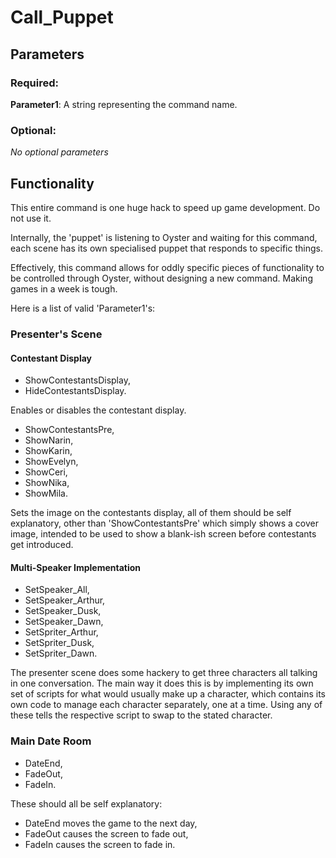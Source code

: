 # Call_Puppet

## Parameters

### Required:

**Parameter1**: A string representing the command name.

### Optional:

*No optional parameters*

## Functionality

This entire command is one huge hack to speed up game development. Do not use it.

Internally, the 'puppet' is listening to Oyster and waiting for this command, each scene has its own specialised puppet that responds to specific things.

Effectively, this command allows for oddly specific pieces of functionality to be controlled through Oyster, without designing a new command. Making games in a week is tough.

Here is a list of valid 'Parameter1's:

### Presenter's Scene

#### Contestant Display

- ShowContestantsDisplay,
- HideContestantsDisplay.

Enables or disables the contestant display.

- ShowContestantsPre,
- ShowNarin,
- ShowKarin,
- ShowEvelyn,
- ShowCeri,
- ShowNika,
- ShowMila.

Sets the image on the contestants display, all of them should be self explanatory, other than 'ShowContestantsPre' which simply shows a cover image, intended to be used to show a blank-ish screen before contestants get introduced.

#### Multi-Speaker Implementation

- SetSpeaker_All,
- SetSpeaker_Arthur,
- SetSpeaker_Dusk,
- SetSpeaker_Dawn,
- SetSpriter_Arthur,
- SetSpriter_Dusk,
- SetSpriter_Dawn.

The presenter scene does some hackery to get three characters all talking in one conversation. The main way it does this is by implementing its own set of scripts for what would usually make up a character, which contains its own code to manage each character separately, one at a time. Using any of these tells the respective script to swap to the stated character.

### Main Date Room

- DateEnd,
- FadeOut,
- FadeIn.

These should all be self explanatory:

- DateEnd moves the game to the next day,
- FadeOut causes the screen to fade out,
- FadeIn causes the screen to fade in.